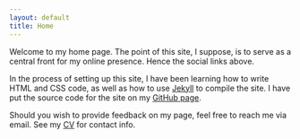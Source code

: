 ```yaml
---
layout: default
title: Home
---
```

Welcome to my home page. The point of this site, I suppose, is to serve as a central front for my online presence. Hence the social links above.

In the process of setting up this site, I have been learning how to write HTML and CSS code, as well as how to use [Jekyll](http://jekyllrb.com/) to compile the site. I have put the source code for the site on my [GitHub page](https://github.com/Travis-S).

Should you wish to provide feedback on my page, feel free to reach me via email. See my [CV](https://app.box.com/s/l4qr7cmiixjvflub2l6t) for contact info.
